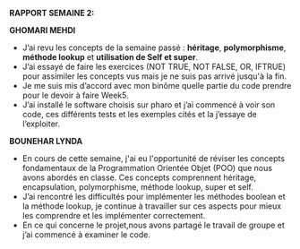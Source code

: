 **RAPPORT SEMAINE 2:**  

**GHOMARI MEHDI**  
-	J’ai revu les concepts de la semaine passé : **héritage**, **polymorphisme**, **méthode lookup** et **utilisation de Self et super**.
- J’ai essayé de faire les exercices (NOT TRUE, NOT FALSE, OR, IFTRUE) pour assimiler les concepts vus mais je ne suis pas arrivé jusqu'à la fin.
-	Je me suis mis d’accord avec mon binôme quelle partie du code prendre pour le devoir à faire Week5.
-	J’ai installé le software choisis sur pharo et j’ai commencé à voir son code, ces différents tests et les exemples cités et la j’essaye de l’exploiter.  


**BOUNEHAR LYNDA** 
-	En cours de cette semaine, j'ai eu l'opportunité de réviser les concepts fondamentaux de la Programmation Orientée Objet (POO) que nous avons abordés en classe. Ces concepts comprennent  héritage, encapsulation, polymorphisme, méthode lookup, super et self.
-	J’ai rencontré les difficultés pour implémenter les méthodes boolean et la méthode lookup, je continue à travailler sur ces aspects pour mieux les comprendre et les implémenter correctement.
-	En ce qui concerne le projet,nous avons partagé le travail de groupe et j’ai commencé à examiner le code.

